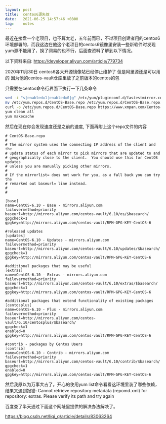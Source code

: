 ```yaml
---
layout: post
title:  centos6源失效
date:   2021-06-25 14:57:46 +0800
tag:    notes
---
```


最近在接盘一个老项目，也不算太老，五年前而已，不过项目创建者用的centos6环境部署的，而我这边在他这个老项目的centos6镜像里安装一些新软件时发现yum源不能用了，换了网易的也不行，后面查资料了解到以下情况。

以下资料来自: https://developer.aliyun.com/article/779734

2020年11月30日 centos6各大开源镜像站已经停止维护了 但是阿里源还是可以用的 因为他的centos-vault仓库里放了之前版本的centos的包

只需要在centos命令行界面下执行一下几条命令
```bash
sed -i "s|enabled=1|enabled=0|g" /etc/yum/pluginconf.d/fastestmirror.conf
mv /etc/yum.repos.d/CentOS-Base.repo /etc/yum.repos.d/CentOS-Base.repo.backup
curl -o /etc/yum.repos.d/CentOS-Base.repo https://www.xmpan.com/Centos-6-Vault-Aliyun.repo 
yum clean all
yum makecache
```

然后在现在你会发现速度还是之前的速度, 下面再附上这个repo文件的内容
```plain
# CentOS-Base.repo
#
# The mirror system uses the connecting IP address of the client and the
# update status of each mirror to pick mirrors that are updated to and
# geographically close to the client.  You should use this for CentOS updates
# unless you are manually picking other mirrors.
#
# If the mirrorlist= does not work for you, as a fall back you can try the 
# remarked out baseurl= line instead.
#
#
 
[base]
name=CentOS-6.10 - Base - mirrors.aliyun.com
failovermethod=priority
baseurl=http://mirrors.aliyun.com/centos-vault/6.10/os/$basearch/
gpgcheck=1
gpgkey=http://mirrors.aliyun.com/centos-vault/RPM-GPG-KEY-CentOS-6
 
#released updates 
[updates]
name=CentOS-6.10 - Updates - mirrors.aliyun.com
failovermethod=priority
baseurl=http://mirrors.aliyun.com/centos-vault/6.10/updates/$basearch/
gpgcheck=1
gpgkey=http://mirrors.aliyun.com/centos-vault/RPM-GPG-KEY-CentOS-6
 
#additional packages that may be useful
[extras]
name=CentOS-6.10 - Extras - mirrors.aliyun.com
failovermethod=priority
baseurl=http://mirrors.aliyun.com/centos-vault/6.10/extras/$basearch/
gpgcheck=1
gpgkey=http://mirrors.aliyun.com/centos-vault/RPM-GPG-KEY-CentOS-6
 
#additional packages that extend functionality of existing packages
[centosplus]
name=CentOS-6.10 - Plus - mirrors.aliyun.com
failovermethod=priority
baseurl=http://mirrors.aliyun.com/centos-vault/6.10/centosplus/$basearch/
gpgcheck=1
enabled=0
gpgkey=http://mirrors.aliyun.com/centos-vault/RPM-GPG-KEY-CentOS-6
 
#contrib - packages by Centos Users
[contrib]
name=CentOS-6.10 - Contrib - mirrors.aliyun.com
failovermethod=priority
baseurl=http://mirrors.aliyun.com/centos-vault/6.10/contrib/$basearch/
gpgcheck=1
enabled=0
gpgkey=http://mirrors.aliyun.com/centos-vault/RPM-GPG-KEY-CentOS-6
```

然后我原以为万事大吉了，开心的使用yum list命令看看这环境里装了哪些依赖，结果又遇到报错: Cannot retrieve repository metadata (repomd.xml) for repository: extras. Please verify its path and try again

百度查了半天通过下面这个网址里提供的解决办法解决了。

https://blog.csdn.net/liqi_q/article/details/83063264
